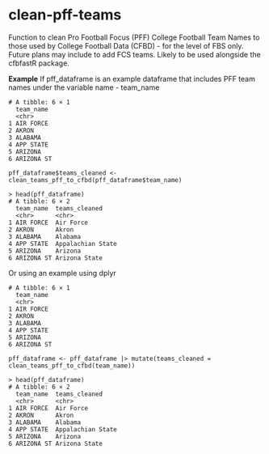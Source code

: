 # clean-pff-teams
Function to clean Pro Football Focus (PFF) College Football Team Names to those used by College Football Data (CFBD) - for the level of FBS only. Future plans may include to add FCS teams. Likely to be used alongside the cfbfastR package.

**Example**
If pff_dataframe is an example dataframe that includes PFF team names under the variable name - team_name

```
# A tibble: 6 × 1
  team_name 
  <chr>     
1 AIR FORCE 
2 AKRON     
3 ALABAMA   
4 APP STATE 
5 ARIZONA   
6 ARIZONA ST

pff_dataframe$teams_cleaned <- clean_teams_pff_to_cfbd(pff_dataframe$team_name)

> head(pff_dataframe)
# A tibble: 6 × 2
  team_name  teams_cleaned    
  <chr>      <chr>            
1 AIR FORCE  Air Force        
2 AKRON      Akron            
3 ALABAMA    Alabama          
4 APP STATE  Appalachian State
5 ARIZONA    Arizona          
6 ARIZONA ST Arizona State    
```

Or using an example using dplyr

```
# A tibble: 6 × 1
  team_name 
  <chr>     
1 AIR FORCE 
2 AKRON     
3 ALABAMA   
4 APP STATE 
5 ARIZONA   
6 ARIZONA ST

pff_dataframe <- pff_dataframe |> mutate(teams_cleaned = clean_teams_pff_to_cfbd(team_name))

> head(pff_dataframe)
# A tibble: 6 × 2
  team_name  teams_cleaned    
  <chr>      <chr>            
1 AIR FORCE  Air Force        
2 AKRON      Akron            
3 ALABAMA    Alabama          
4 APP STATE  Appalachian State
5 ARIZONA    Arizona          
6 ARIZONA ST Arizona State 
```

